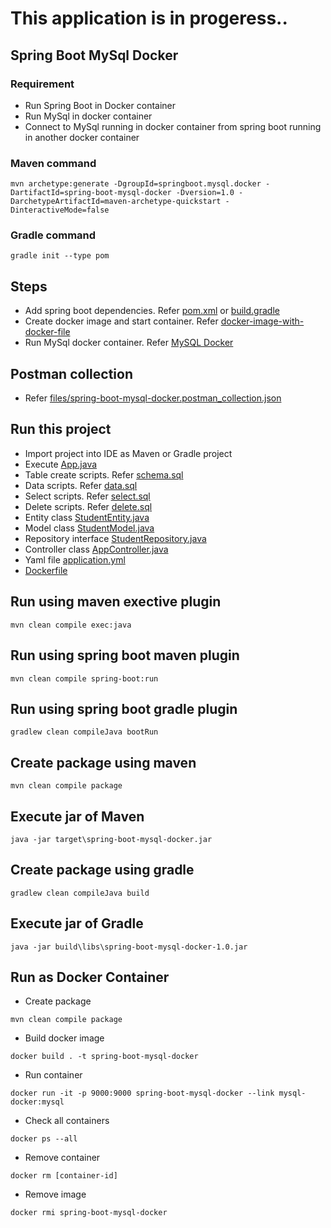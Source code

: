# This application is in progeress.. 

## Spring Boot MySql Docker

### Requirement
* Run Spring Boot in Docker container
* Run MySql in docker container
* Connect to MySql running in docker container from spring boot running in another docker container

### Maven command
```
mvn archetype:generate -DgroupId=springboot.mysql.docker -DartifactId=spring-boot-mysql-docker -Dversion=1.0 -DarchetypeArtifactId=maven-archetype-quickstart -DinteractiveMode=false
```

### Gradle command
```
gradle init --type pom
```

## Steps
* Add spring boot dependencies. Refer [pom.xml](pom.xml) or [build.gradle](build.gradle)
* Create docker image and start container. Refer [docker-image-with-docker-file](https://github.com/avinashbabudonthu/spring-boot/tree/master/spring-boot-2/docker-image-with-docker-file)
* Run MySql docker container. Refer [MySQL Docker](https://github.com/avinashbabudonthu/sql/blob/master/mysql/mysql-docker.md#mysql-docker-container)

## Postman collection
* Refer [files/spring-boot-mysql-docker.postman_collection.json](files/spring-boot-mysql-docker.postman_collection.json)

## Run this project
* Import project into IDE as Maven or Gradle project
* Execute [App.java](src/main/java/springboot/mysql/docker/App.java)
* Table create scripts. Refer [schema.sql](db/schema.sql)
* Data scripts. Refer [data.sql](db/data.sql)
* Select scripts. Refer [select.sql](db/select.sql)
* Delete scripts. Refer [delete.sql](db/delete.sql)
* Entity class [StudentEntity.java](src/main/java/springboot/mysql/docker/entity/Student)
* Model class [StudentModel.java](src/main/java/springboot/mysql/docker/model/StudentModel.java)
* Repository interface [StudentRepository.java](src/main/java/springboot/mysql/docker/repository/StudentRepository.java)
* Controller class [AppController.java](src/main/java/springboot/mysql/docker/controller/AppController.java)
* Yaml file [application.yml](src/main/resources/application.yml)
* [Dockerfile](Dockerfile)

## Run using maven exective plugin
```
mvn clean compile exec:java
```

## Run using spring boot maven plugin
```
mvn clean compile spring-boot:run
```

## Run using spring boot gradle plugin
```
gradlew clean compileJava bootRun
```

## Create package using maven
```
mvn clean compile package
```

## Execute jar of Maven
```
java -jar target\spring-boot-mysql-docker.jar
```

## Create package using gradle
```
gradlew clean compileJava build
```

## Execute jar of Gradle
```
java -jar build\libs\spring-boot-mysql-docker-1.0.jar
```

## Run as Docker Container
* Create package
```
mvn clean compile package
```
* Build docker image
```
docker build . -t spring-boot-mysql-docker
```
* Run container
```
docker run -it -p 9000:9000 spring-boot-mysql-docker --link mysql-docker:mysql
```
* Check all containers
```
docker ps --all
```
* Remove container
```
docker rm [container-id]
```
* Remove image
```
docker rmi spring-boot-mysql-docker
```